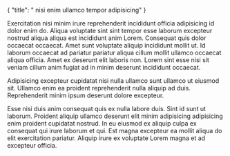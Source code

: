 {
  "title": " nisi enim ullamco tempor adipisicing"
}

Exercitation nisi minim irure reprehenderit incididunt officia adipisicing id dolor enim do. Aliqua voluptate sint sint tempor esse laborum excepteur nostrud aliqua aliqua est incididunt anim Lorem. Consequat quis dolor occaecat occaecat. Amet sunt voluptate aliquip incididunt mollit ut. Id laborum occaecat ad pariatur pariatur aliqua cillum mollit ullamco occaecat aliqua officia. Amet ex deserunt elit laboris non. Lorem sint esse nisi sit veniam cillum anim fugiat ad in minim deserunt incididunt occaecat.

Adipisicing excepteur cupidatat nisi nulla ullamco sunt ullamco ut eiusmod sit. Ullamco enim ea proident reprehenderit nulla aliquip ad duis. Reprehenderit minim ipsum deserunt dolore excepteur.

Esse nisi duis anim consequat quis ex nulla labore duis. Sint id sunt ut laborum. Proident aliquip ullamco deserunt elit minim adipisicing adipisicing enim proident cupidatat nostrud. In eu eiusmod ex aliquip culpa ex consequat qui irure laborum et qui. Est magna excepteur ea mollit aliqua do elit exercitation pariatur. Aliquip irure ex voluptate Lorem magna et ad excepteur officia.